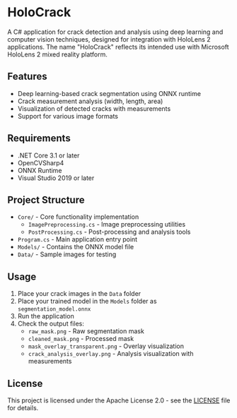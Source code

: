 # HoloCrack

A C# application for crack detection and analysis using deep learning and computer vision techniques, designed for integration with HoloLens 2 applications. The name "HoloCrack" reflects its intended use with Microsoft HoloLens 2 mixed reality platform.

## Features

- Deep learning-based crack segmentation using ONNX runtime
- Crack measurement analysis (width, length, area)
- Visualization of detected cracks with measurements
- Support for various image formats

## Requirements

- .NET Core 3.1 or later
- OpenCVSharp4
- ONNX Runtime
- Visual Studio 2019 or later

## Project Structure

- `Core/` - Core functionality implementation
  - `ImagePreprocessing.cs` - Image preprocessing utilities
  - `PostProcessing.cs` - Post-processing and analysis tools
- `Program.cs` - Main application entry point
- `Models/` - Contains the ONNX model file
- `Data/` - Sample images for testing

## Usage

1. Place your crack images in the `Data` folder
2. Place your trained model in the `Models` folder as `segmentation_model.onnx`
3. Run the application
4. Check the output files:
   - `raw_mask.png` - Raw segmentation mask
   - `cleaned_mask.png` - Processed mask
   - `mask_overlay_transparent.png` - Overlay visualization
   - `crack_analysis_overlay.png` - Analysis visualization with measurements

## License

This project is licensed under the Apache License 2.0 - see the [LICENSE](LICENSE) file for details. 